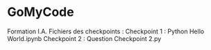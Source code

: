 # GoMyCode
Formation I.A.
Fichiers des checkpoints :
  Checkpoint 1 : Python Hello World.ipynb
  Checkpoint 2 : Question Checkpoint 2.py
